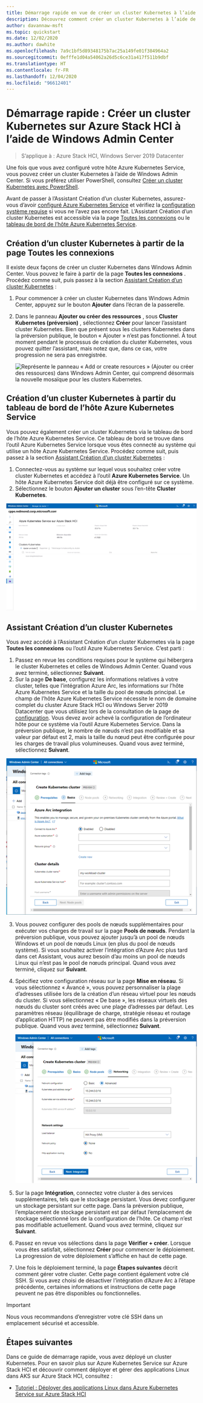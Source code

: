 ```yaml
---
title: Démarrage rapide en vue de créer un cluster Kubernetes à l’aide de Windows Admin Center
description: Découvrez comment créer un cluster Kubernetes à l’aide de Windows Admin Center
author: davannaw-msft
ms.topic: quickstart
ms.date: 12/02/2020
ms.author: dawhite
ms.openlocfilehash: 7a9c1bf5d89348175b7ac25a149fe01f384964a2
ms.sourcegitcommit: 0efffe1d04a54062a26d5c6ce31a417f511b9dbf
ms.translationtype: HT
ms.contentlocale: fr-FR
ms.lasthandoff: 12/04/2020
ms.locfileid: "96612401"
---
```

# <a name="quickstart-create-a-kubernetes-cluster-on-azure-stack-hci-using-windows-admin-center"></a>Démarrage rapide : Créer un cluster Kubernetes sur Azure Stack HCI à l’aide de Windows Admin Center

> S’applique à : Azure Stack HCI, Windows Server 2019 Datacenter

Une fois que vous avez configuré votre hôte Azure Kubernetes Service, vous pouvez créer un cluster Kubernetes à l’aide de Windows Admin Center. Si vous préférez utiliser PowerShell, consultez [Créer un cluster Kubernetes avec PowerShell](create-kubernetes-cluster-powershell.md).

Avant de passer à l’Assistant Création d’un cluster Kubernetes, assurez-vous d’avoir [configuré Azure Kubernetes Service](setup.md) et vérifiez la [configuration système requise](system-requirements.md) si vous ne l’avez pas encore fait. L’Assistant Création d’un cluster Kubernetes est accessible via la page [Toutes les connexions](#creating-a-kubernetes-cluster-from-the-all-connections-page) ou le [tableau de bord de l’hôte Azure Kubernetes Service](#creating-a-kubernetes-cluster-from-the-azure-kubernetes-service-host-dashboard).

## <a name="creating-a-kubernetes-cluster-from-the-all-connections-page"></a>Création d’un cluster Kubernetes à partir de la page Toutes les connexions 

Il existe deux façons de créer un cluster Kubernetes dans Windows Admin Center. Vous pouvez le faire à partir de la page **Toutes les connexions** . Procédez comme suit, puis passez à la section [Assistant Création d’un cluster Kubernetes](#the-kubernetes-cluster-create-wizard) : 

1. Pour commencer à créer un cluster Kubernetes dans Windows Admin Center, appuyez sur le bouton **Ajouter** dans l’écran de la passerelle. 
2. Dans le panneau **Ajouter ou créer des ressources** , sous **Cluster Kubernetes (préversion)** , sélectionnez **Créer** pour lancer l’assistant cluster Kubernetes. Bien que présent sous les clusters Kubernetes dans la préversion publique, le bouton « Ajouter » n’est pas fonctionnel. À tout moment pendant le processus de création du cluster Kubernetes, vous pouvez quitter l’assistant, mais notez que, dans ce cas, votre progression ne sera pas enregistrée. 


    ![Représente le panneau « Add or create resources » (Ajouter ou créer des ressources) dans Windows Admin Center, qui comprend désormais la nouvelle mosaïque pour les clusters Kubernetes.](.\media\create-kubernetes-cluster\add-connection.png)
  
## <a name="creating-a-kubernetes-cluster-from-the-azure-kubernetes-service-host-dashboard"></a>Création d’un cluster Kubernetes à partir du tableau de bord de l’hôte Azure Kubernetes Service  

Vous pouvez également créer un cluster Kubernetes via le tableau de bord de l’hôte Azure Kubernetes Service. Ce tableau de bord se trouve dans l’outil Azure Kubernetes Service lorsque vous êtes connecté au système qui utilise un hôte Azure Kubernetes Service. Procédez comme suit, puis passez à la section [Assistant Création d’un cluster Kubernetes](#the-kubernetes-cluster-create-wizard) : 

1. Connectez-vous au système sur lequel vous souhaitez créer votre cluster Kubernetes et accédez à l’outil **Azure Kubernetes Service**. Un hôte Azure Kubernetes Service doit déjà être configuré sur ce système.
2. Sélectionnez le bouton **Ajouter un cluster** sous l’en-tête **Cluster Kubernetes**.

![Représente le tableau de bord de l’outil Azure Kubernetes Service qui s’affiche après la configuration d’un hôte Azure Kubernetes Service.](.\media\setup\dashboard.png)
  
## <a name="the-kubernetes-cluster-create-wizard"></a>Assistant Création d’un cluster Kubernetes
Vous avez accédé à l’Assistant Création d’un cluster Kubernetes via la page **Toutes les connexions** ou l’outil Azure Kubernetes Service. C’est parti :  

1. Passez en revue les conditions requises pour le système qui hébergera le cluster Kubernetes et celles de Windows Admin Center. Quand vous avez terminé, sélectionnez **Suivant**. 
2. Sur la page **De base**, configurez les informations relatives à votre cluster, telles que l’intégration Azure Arc, les informations sur l’hôte Azure Kubernetes Service et la taille du pool de nœuds principal. Le champ de l’hôte Azure Kubernetes Service nécessite le nom de domaine complet du cluster Azure Stack HCI ou Windows Server 2019 Datacenter que vous utilisiez lors de la consultation de la page de [configuration](setup.md). Vous devez avoir achevé la configuration de l’ordinateur hôte pour ce système via l’outil Azure Kubernetes Service. Dans la préversion publique, le nombre de nœuds n’est pas modifiable et sa valeur par défaut est 2, mais la taille du nœud peut être configurée pour les charges de travail plus volumineuses. Quand vous avez terminé, sélectionnez **Suivant**.

 [ ![Représente la page des informations de base de l’Assistant cluster Kubernetes.](.\media\create-kubernetes-cluster\basics.png) ](.\media\create-kubernetes-cluster\basics.png#lightbox)
 
3. Vous pouvez configurer des pools de nœuds supplémentaires pour exécuter vos charges de travail sur la page **Pools de nœuds**. Pendant la préversion publique, vous pouvez ajouter jusqu’à un pool de nœuds Windows et un pool de nœuds Linux (en plus du pool de nœuds système). Si vous souhaitez activer l’intégration d’Azure Arc plus tard dans cet Assistant, vous aurez besoin d’au moins un pool de nœuds Linux qui n’est pas le pool de nœuds principal. Quand vous avez terminé, cliquez sur **Suivant**.
4. Spécifiez votre configuration réseau sur la page **Mise en réseau**. Si vous sélectionnez « Avancé », vous pouvez personnaliser la plage d’adresses utilisée lors de la création d’un réseau virtuel pour les nœuds du cluster. Si vous sélectionnez « De base », les réseaux virtuels des nœuds du cluster sont créés avec une plage d’adresses par défaut. Les paramètres réseau (équilibrage de charge, stratégie réseau et routage d’application HTTP) ne peuvent pas être modifiés dans la préversion publique. Quand vous avez terminé, sélectionnez **Suivant**.

    [ ![Représente la page Mise en réseau de l’Assistant cluster Kubernetes.](.\media\create-kubernetes-cluster\networking.png) ](\media\create-kubernetes-cluster\networking.png#lightbox)

5. Sur la page **Intégration**, connectez votre cluster à des services supplémentaires, tels que le stockage persistant. Vous devez configurer un stockage persistant sur cette page. Dans la préversion publique, l’emplacement de stockage persistant est par défaut l’emplacement de stockage sélectionné lors de la configuration de l’hôte. Ce champ n’est pas modifiable actuellement. Quand vous avez terminé, cliquez sur **Suivant**.
6. Passez en revue vos sélections dans la page **Vérifier + créer**. Lorsque vous êtes satisfait, sélectionnez **Créer** pour commencer le déploiement. La progression de votre déploiement s’affiche en haut de cette page. 
7. Une fois le déploiement terminé, la page **Étapes suivantes** décrit comment gérer votre cluster. Cette page contient également votre clé SSH. Si vous avez choisi de désactiver l’intégration d’Azure Arc à l’étape précédente, certaines informations et instructions de cette page peuvent ne pas être disponibles ou fonctionnelles.

> [!IMPORTANT] 
> Nous vous recommandons d’enregistrer votre clé SSH dans un emplacement sécurisé et accessible.

## <a name="next-steps"></a>Étapes suivantes

Dans ce guide de démarrage rapide, vous avez déployé un cluster Kubernetes. Pour en savoir plus sur Azure Kubernetes Service sur Azure Stack HCI et découvrir comment déployer et gérer des applications Linux dans AKS sur Azure Stack HCI, consultez :

- [Tutoriel : Déployer des applications Linux dans Azure Kubernetes Service sur Azure Stack HCI](deploy-linux-application.md)
